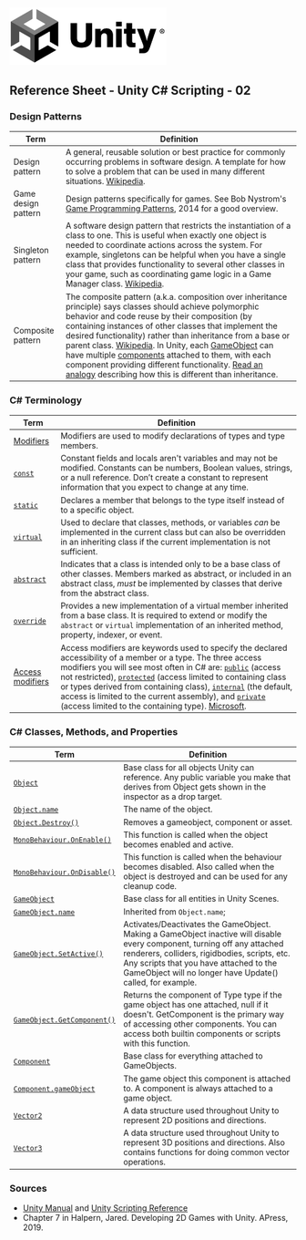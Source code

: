 

<img width="275" src="../assets/img/logos/logo-unity-b-w.png">

## Reference Sheet - Unity C# Scripting - 02



### Design Patterns

Term | Definition
--- | ---
Design pattern | A general, reusable solution or best practice for commonly occurring problems in software design. A template for how to solve a problem that can be used in many different situations. [Wikipedia](https://en.wikipedia.org/wiki/Software_design_pattern). 
Game design pattern | Design patterns specifically for games. See Bob Nystrom's [Game Programming Patterns](http://gameprogrammingpatterns.com/contents.html), 2014 for a good overview.
Singleton pattern | A software design pattern that restricts the instantiation of a class to one. This is useful when exactly one object is needed to coordinate actions across the system. For example, singletons can be helpful when you have a single class that provides functionality to several other classes in your game, such as coordinating game logic in a Game Manager class. [Wikipedia](https://en.wikipedia.org/wiki/Singleton_pattern).
Composite pattern | The composite pattern (a.k.a. composition over inheritance principle) says classes should achieve polymorphic behavior and code reuse by their composition (by containing instances of other classes that implement the desired functionality) rather than inheritance from a base or parent class. [Wikipedia](https://en.wikipedia.org/wiki/Composition_over_inheritance). In Unity, each [GameObject](https://docs.unity3d.com/ScriptReference/GameObject.html) can have multiple [components](https://docs.unity3d.com/ScriptReference/Component.html) attached to them, with each component providing different functionality. [Read an analogy](https://medium.com/humans-create-software/composition-over-inheritance-cb6f88070205) describing how this is different than inheritance.



### C# Terminology

Term | Definition
--- | ---
[Modifiers](https://docs.microsoft.com/en-us/dotnet/csharp/language-reference/keywords/modifiers) | Modifiers are used to modify declarations of types and type members. 
[`const`](https://docs.microsoft.com/en-us/dotnet/csharp/language-reference/keywords/const) | Constant fields and locals aren't variables and may not be modified. Constants can be numbers, Boolean values, strings, or a null reference. Don’t create a constant to represent information that you expect to change at any time.
[`static`](https://docs.microsoft.com/en-us/dotnet/csharp/language-reference/keywords/static) |	Declares a member that belongs to the type itself instead of to a specific object.
[`virtual`](https://docs.microsoft.com/en-us/dotnet/csharp/language-reference/keywords/virtual) |	Used to declare that classes, methods, or variables *can* be implemented in the current class but can also be overridden in an inheriting class if the current implementation is not sufficient.
[`abstract`](https://docs.microsoft.com/en-us/dotnet/csharp/language-reference/keywords/abstract) | Indicates that a class is intended only to be a base class of other classes. Members marked as abstract, or included in an abstract class, *must* be implemented by classes that derive from the abstract class.
[`override`](https://docs.microsoft.com/en-us/dotnet/csharp/language-reference/keywords/override) |	Provides a new implementation of a virtual member inherited from a base class. It is required to extend or modify the `abstract` or `virtual` implementation of an inherited method, property, indexer, or event.
[Access modifiers](https://unity3d.com/learn/tutorials/topics/scripting/scope-and-access-modifiers) | Access modifiers are keywords used to specify the declared accessibility of a member or a type. The three access modifiers you will see most often in C# are: [`public`](https://docs.microsoft.com/en-us/dotnet/csharp/language-reference/keywords/public) (access not restricted), [`protected`](https://docs.microsoft.com/en-us/dotnet/csharp/language-reference/keywords/protected) (access limited to containing class or types derived from containing class), [`internal`](https://docs.microsoft.com/en-us/dotnet/csharp/language-reference/keywords/internal) (the default, access is limited to the current assembly), and [`private`](https://docs.microsoft.com/en-us/dotnet/csharp/language-reference/keywords/private) (access limited to the containing type). [Microsoft](https://docs.microsoft.com/en-us/dotnet/csharp/language-reference/keywords/access-modifiers).




### C# Classes, Methods, and Properties

Term | Definition
--- | ---
[`Object`](https://docs.unity3d.com/ScriptReference/Object.html) | Base class for all objects Unity can reference. Any public variable you make that derives from Object gets shown in the inspector as a drop target.
[`Object.name`](https://docs.unity3d.com/ScriptReference/Object-name.html) | The name of the object.
[`Object.Destroy()`](https://docs.unity3d.com/ScriptReference/Object.Destroy.html) | Removes a gameobject, component or asset.
[`MonoBehaviour.OnEnable()`](https://docs.unity3d.com/ScriptReference/MonoBehaviour.OnEnable.html) | This function is called when the object becomes enabled and active.
[`MonoBehaviour.OnDisable()`](https://docs.unity3d.com/ScriptReference/MonoBehaviour.OnDisable.html) | This function is called when the behaviour becomes disabled. Also called when the object is destroyed and can be used for any cleanup code. 
[`GameObject`](https://docs.unity3d.com/ScriptReference/GameObject.html) | Base class for all entities in Unity Scenes.
[`GameObject.name`](https://docs.unity3d.com/ScriptReference/Object-name.html) | Inherited from `Object.name`;
[`GameObject.SetActive()`](https://docs.unity3d.com/ScriptReference/GameObject.SetActive.html) | Activates/Deactivates the GameObject. Making a GameObject inactive will disable every component, turning off any attached renderers, colliders, rigidbodies, scripts, etc. Any scripts that you have attached to the GameObject will no longer have Update() called, for example.
[`GameObject.GetComponent()`](https://docs.unity3d.com/ScriptReference/GameObject.GetComponent.html) | Returns the component of Type type if the game object has one attached, null if it doesn't. GetComponent is the primary way of accessing other components. You can access both builtin components or scripts with this function.
[`Component`](https://docs.unity3d.com/ScriptReference/Component.html) | Base class for everything attached to GameObjects.
[`Component.gameObject`](https://docs.unity3d.com/ScriptReference/Component-gameObject.html) | The game object this component is attached to. A component is always attached to a game object.
[`Vector2`](https://docs.unity3d.com/ScriptReference/Vector2.html) | A data structure used throughout Unity to represent 2D positions and directions. 
[`Vector3`](https://docs.unity3d.com/ScriptReference/Vector3.html) | A data structure used throughout Unity to represent 3D positions and directions. Also contains functions for doing common vector operations.


### Sources
* [Unity Manual](https://docs.unity3d.com/Manual/index.html) and [Unity Scripting Reference](https://docs.unity3d.com/ScriptReference/index.html)
* Chapter 7 in Halpern, Jared. Developing 2D Games with Unity. APress, 2019.



